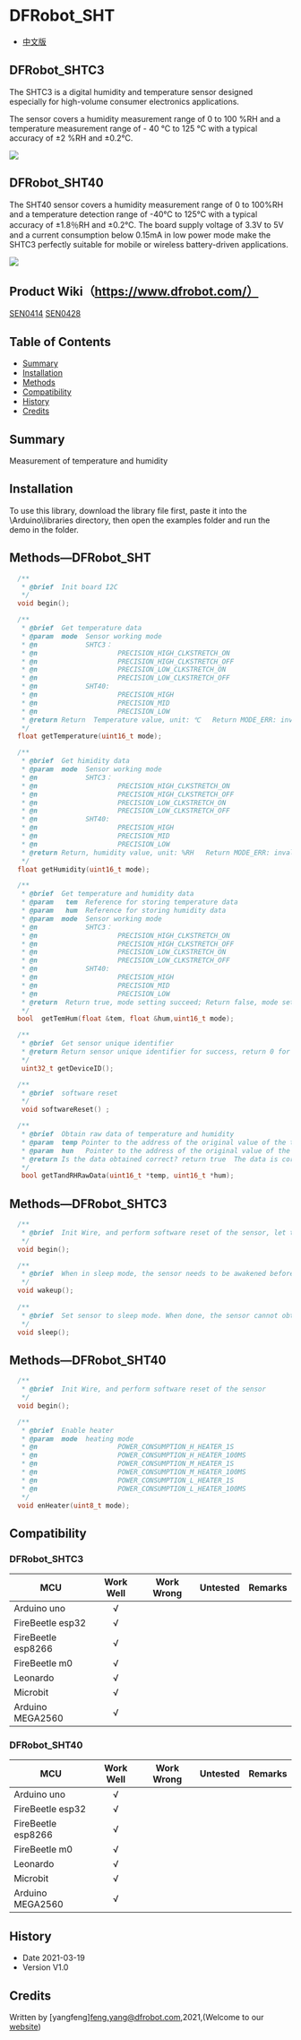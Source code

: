 # DFRobot_SHT
* [中文版](./README_CN.md)
## DFRobot_SHTC3

The SHTC3 is a digital humidity and temperature sensor designed especially for high-volume consumer electronics applications.

The sensor covers a humidity measurement range of 0 to 100 %RH and a temperature measurement range of - 40 °C to 125 °C with a typical accuracy of ±2 %RH and ±0.2°C.

![](.\resources\images\SEN0414.png)

## DFRobot_SHT40

The SHT40 sensor covers a humidity measurement range of 0 to 100%RH and a temperature detection range of -40°C to 125°C with a typical accuracy of ±1.8％RH and ±0.2℃. The board supply voltage of 3.3V to 5V and a current consumption below 0.15mA in low power mode make the SHTC3 perfectly suitable for mobile or wireless battery-driven applications.

![](.\resources\images\SEN0428.png)

## Product Wiki（https://www.dfrobot.com/）
[SEN0414](https://www.dfrobot.com.cn/goods-3364.html)
[SEN0428](https://www.dfrobot.com.cn/goods-3364.html)

## Table of Contents

* [Summary](#summary)
* [Installation](#installation)
* [Methods](#methods)
* [Compatibility](#compatibility)
* [History](#history)
* [Credits](#credits)

## Summary
Measurement of temperature and humidity

## Installation

To use this library, download the library file first, paste it into the \Arduino\libraries directory, then open the examples folder and run the demo in the folder.

## Methods—DFRobot_SHT

```C++
  /**
   * @brief  Init board I2C
   */
  void begin();

  /**
   * @brief  Get temperature data 
   * @param  mode  Sensor working mode 
   * @n            SHTC3：
   * @n                    PRECISION_HIGH_CLKSTRETCH_ON                              Clock Stretching Enabled 
   * @n                    PRECISION_HIGH_CLKSTRETCH_OFF                             Clock Stretching Disabled 
   * @n                    PRECISION_LOW_CLKSTRETCH_ON                               Clock Stretching Enabled & Low Power
   * @n                    PRECISION_LOW_CLKSTRETCH_OFF                              Clock Stretching Disabled & Low Power
   * @n            SHT40:
   * @n                    PRECISION_HIGH                                 measure T & RH with high precision (high repeatability) 
   * @n                    PRECISION_MID                                  measure T & RH with medium precision (medium repeatability)
   * @n                    PRECISION_LOW                                  measure T & RH with lowest precision (low repeatability) 
   * @return Return  Temperature value, unit: ℃   Return MODE_ERR: invalid mode 
   */
  float getTemperature(uint16_t mode);

  /**
   * @brief  Get himidity data 
   * @param  mode  Sensor working mode
   * @n            SHTC3：
   * @n                    PRECISION_HIGH_CLKSTRETCH_ON                              Clock Stretching Enabled 
   * @n                    PRECISION_HIGH_CLKSTRETCH_OFF                             Clock Stretching Disabled 
   * @n                    PRECISION_LOW_CLKSTRETCH_ON                               Clock Stretching Enabled & Low Power
   * @n                    PRECISION_LOW_CLKSTRETCH_OFF                              Clock Stretching Disabled & Low Power
   * @n            SHT40:
   * @n                    PRECISION_HIGH                                 measure T & RH with high precision (high repeatability) 
   * @n                    PRECISION_MID                                  measure T & RH with medium precision (medium repeatability)
   * @n                    PRECISION_LOW                                  measure T & RH with lowest precision (low repeatability) 
   * @return Return, humidity value, unit: %RH   Return MODE_ERR: invalid mode
   */
  float getHumidity(uint16_t mode);

  /**
   * @brief  Get temperature and humidity data
   * @param   tem  Reference for storing temperature data 
   * @param   hum  Reference for storing humidity data 
   * @param  mode  Sensor working mode 
   * @n            SHTC3：
   * @n                    PRECISION_HIGH_CLKSTRETCH_ON                              Clock Stretching Enabled 
   * @n                    PRECISION_HIGH_CLKSTRETCH_OFF                             Clock Stretching Disabled 
   * @n                    PRECISION_LOW_CLKSTRETCH_ON                               Clock Stretching Enabled & Low Power
   * @n                    PRECISION_LOW_CLKSTRETCH_OFF                              Clock Stretching Disabled & Low Power
   * @n            SHT40:
   * @n                    PRECISION_HIGH                                 measure T & RH with high precision (high repeatability) 
   * @n                    PRECISION_MID                                  measure T & RH with medium precision (medium repeatability)
   * @n                    PRECISION_LOW                                  measure T & RH with lowest precision (low repeatability) 
   * @return  Return true, mode setting succeed; Return false, mode setting fails 
   */
  bool  getTemHum(float &tem, float &hum,uint16_t mode);

  /**
   * @brief  Get sensor unique identifier 
   * @return Return sensor unique identifier for success, return 0 for failure
   */
   uint32_t getDeviceID();

  /**
   * @brief  software reset
   */
   void softwareReset() ;

  /**
   * @brief  Obtain raw data of temperature and humidity
   * @param  temp Pointer to the address of the original value of the temperature
   * @param  hun   Pointer to the address of the original value of the humidity
   * @return Is the data obtained correct? return true  The data is correct ; return false  The data  is incorrect
   */
   bool getTandRHRawData(uint16_t *temp, uint16_t *hum);

```

## Methods—DFRobot_SHTC3

```C++
  /**
   * @brief  Init Wire, and perform software reset of the sensor, let the sensor enter sleep mode, and wake it up when necessary 
   */
  void begin();

  /**
   * @brief  When in sleep mode, the sensor needs to be awakened before communicating   
   */
  void wakeup();
  
  /**
   * @brief  Set sensor to sleep mode. When done, the sensor cannot obtain data before waking up 
   */
  void sleep();
```

## Methods—DFRobot_SHT40

```C++
  /**
   * @brief  Init Wire, and perform software reset of the sensor 
   */
  void begin();

  /**
   * @brief  Enable heater 
   * @param  mode  heating mode 
   * @n                    POWER_CONSUMPTION_H_HEATER_1S                                  activate highest heater power & high precis. meas. for 1s 
   * @n                    POWER_CONSUMPTION_H_HEATER_100MS                               activate highest heater power & high precis. meas. for 0.1s
   * @n                    POWER_CONSUMPTION_M_HEATER_1S                                   activate medium heater power  & high precis. meas. for 1s 
   * @n                    POWER_CONSUMPTION_M_HEATER_100MS                                activate medium heater power  & high precis. meas. for 0.1s 
   * @n                    POWER_CONSUMPTION_L_HEATER_1S                                   activate lowest heater power  & high precis. meas. for 1s 
   * @n                    POWER_CONSUMPTION_L_HEATER_100MS                                activate lowest heater power  & high precis. meas. for 0.1s 
   */
  void enHeater(uint8_t mode);
```



## Compatibility

### DFRobot_SHTC3

| MCU                | Work Well | Work Wrong | Untested | Remarks |
| ------------------ | :-------: | :--------: | :------: | ------- |
| Arduino uno        |     √     |            |          |         |
| FireBeetle esp32   |     √     |            |          |         |
| FireBeetle esp8266 |     √     |            |          |         |
| FireBeetle m0      |     √     |            |          |         |
| Leonardo           |     √     |            |          |         |
| Microbit           |     √     |            |          |         |
| Arduino MEGA2560   |     √     |            |          |         |

### DFRobot_SHT40

| MCU                | Work Well | Work Wrong | Untested | Remarks |
| ------------------ | :-------: | :--------: | :------: | ------- |
| Arduino uno        |     √     |            |          |         |
| FireBeetle esp32   |     √     |            |          |         |
| FireBeetle esp8266 |     √     |            |          |         |
| FireBeetle m0      |     √     |            |          |         |
| Leonardo           |     √     |            |          |         |
| Microbit           |     √     |            |          |         |
| Arduino MEGA2560   |     √     |            |          |         |

## History

- Date 2021-03-19
- Version V1.0


## Credits

Written by [yangfeng]<feng.yang@dfrobot.com>,2021,(Welcome to our [website](https://www.dfrobot.com/))
